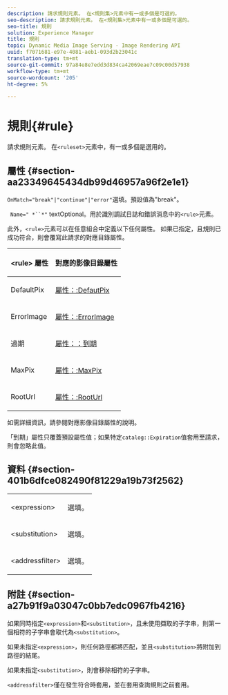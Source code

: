 ```yaml
---
description: 請求規則元素。 在<規則集>元素中有一或多個是可選的。
seo-description: 請求規則元素。 在<規則集>元素中有一或多個是可選的。
seo-title: 規則
solution: Experience Manager
title: 規則
topic: Dynamic Media Image Serving - Image Rendering API
uuid: f7071681-e97e-4081-aeb1-093d2b23041c
translation-type: tm+mt
source-git-commit: 97a84e8e7edd3d834ca42069eae7c09c00d57938
workflow-type: tm+mt
source-wordcount: '205'
ht-degree: 5%

---
```



# 規則{#rule}

請求規則元素。 在`<ruleset>`元素中，有一或多個是選用的。

## 屬性 {#section-aa23349645434db99d46957a96f2e1e1}

`OnMatch="break"|"continue"|"error"`選填。預設值為&quot;break&quot;。

` Name=" *``*"` textOptional。用於識別調試日誌和錯誤消息中的`<rule>`元素。

此外，`<rule>`元素可以在任意組合中定義以下任何屬性。 如果已指定，且規則已成功符合，則會覆寫此請求的對應目錄屬性。

<table id="table_AFEFDE61C9ED40019C10D8FE5B16CA23"> 
 <thead> 
  <tr> 
   <th colname="col1" class="entry"> <p>&lt;rule&gt; 屬性 </p> </th> 
   <th colname="col2" class="entry"> <p>對應的影像目錄屬性 </p> </th> 
  </tr> 
 </thead>
 <tbody> 
  <tr> 
   <td colname="col1"> <p> <span class="codeph"> DefaultPix  </span> </p> </td> 
   <td colname="col2"> <p> <a href="../../../../../ir-api/material-cat/image-rendering-api-ref/c-ir-material-catalog/c-ir-attributes-reference/r-ir-defaultpix.md#reference-102c98f9b5d24d2aaaeb756653fb0e6f" type="reference" format="dita" scope="local"> 屬性：:DefautPix  </a> </p> </td> 
  </tr> 
  <tr> 
   <td colname="col1"> <p> <span class="codeph"> ErrorImage  </span> </p> </td> 
   <td colname="col2"> <p> <a href="../../../../../ir-api/material-cat/image-rendering-api-ref/c-ir-material-catalog/c-ir-attributes-reference/r-ir-errorimage.md#reference-b58bdaba96074c52802ca8dc54bfe2f0" type="reference" format="dita" scope="local"> 屬性：:ErrorImage  </a> </p> </td> 
  </tr> 
  <tr> 
   <td colname="col1"> <p> <span class="codeph"> 過期 </span> </p> </td> 
   <td colname="col2"> <p> <a href="../../../../../ir-api/material-cat/image-rendering-api-ref/c-ir-material-catalog/c-ir-attributes-reference/r-ir-expiration.md#reference-0f68ad8199c64bd4bc8d27dd78b7d996" type="reference" format="dita" scope="local"> 屬性：：到期  </a> </p> </td> 
  </tr> 
  <tr> 
   <td colname="col1"> <p> <span class="codeph"> MaxPix  </span> </p> </td> 
   <td colname="col2"> <p> <a href="../../../../../ir-api/material-cat/image-rendering-api-ref/c-ir-material-catalog/c-ir-attributes-reference/r-ir-maxpix.md#reference-569f186bbc2840a6bd3cffa8ff3e7657" type="reference" format="dita" scope="local"> 屬性：:MaxPix  </a> </p> </td> 
  </tr> 
  <tr> 
   <td colname="col1"> <p> <span class="codeph"> RootUrl  </span> </p> </td> 
   <td colname="col2"> <p> <a href="../../../../../ir-api/material-cat/image-rendering-api-ref/c-ir-material-catalog/c-ir-attributes-reference/r-ir-rooturl.md#reference-b8d706a573814802bd6794223cc78402" type="reference" format="dita" scope="local"> 屬性：:RootUrl  </a> </p> </td> 
  </tr> 
 </tbody> 
</table>

如需詳細資訊，請參閱對應影像目錄屬性的說明。

「到期」屬性只覆蓋預設屬性值；如果特定`catalog::Expiration`值套用至請求，則會忽略此值。

## 資料 {#section-401b6dfce082490f81229a19b73f2562}

<table id="simpletable_A7E17B52AF754687ACCFFBE747939331"> 
 <tr class="strow"> 
  <td class="stentry"> <p> <span class="codeph"> &lt;expression&gt; </span> </p> </td> 
  <td class="stentry"> <p>選填。 </p> </td> 
 </tr> 
 <tr class="strow"> 
  <td class="stentry"> <p> <span class="codeph"> &lt;substitution&gt; </span> </p> </td> 
  <td class="stentry"> <p>選填。 </p> </td> 
 </tr> 
 <tr class="strow"> 
  <td class="stentry"> <p> <span class="codeph"> &lt;addressfilter&gt; </span> </p> </td> 
  <td class="stentry"> <p>選填。 </p> </td> 
 </tr> 
</table>

## 附註 {#section-a27b91f9a03047c0bb7edc0967fb4216}

如果同時指定`<expression>`和`<substitution>`，且未使用擷取的子字串，則第一個相符的子字串會取代為`<substitution>`。

如果未指定`<expression>`，則任何路徑都將匹配，並且`<substitution>`將附加到路徑的結尾。

如果未指定`<substitution>`，則會移除相符的子字串。

`<addressfilter>`僅在發生符合時套用，並在套用查詢規則之前套用。
